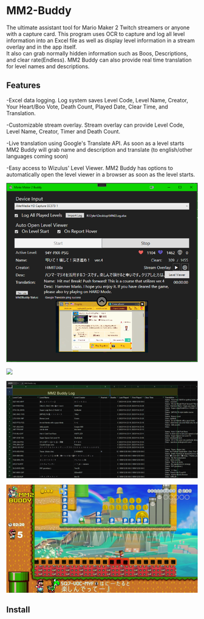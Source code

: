# MM2-Buddy
The ultimate assistant tool for Mario Maker 2 Twitch streamers or anyone with a capture card.  This program uses OCR to capture and log all level information into an Excel file as well as display level information in a stream overlay and in the app itself.  
It also can grab normally hidden information such as Boos, Descriptions, and clear rate(Endless).  MM2 Buddy can also provide real time translation for level names and descriptions.

## Features
-Excel data logging.  Log system saves Level Code, Level Name, Creator, Your Heart/Boo Vote, Death Count, Played Date, Clear Time, and Translation.

-Customizable stream overlay.  Stream overlay can provide Level Code, Level Name, Creator, Timer and Death Count.

-Live translation using Google's Translate API.  As soon as a level starts MM2 Buddy will grab name and description and translate (to english/other languages coming soon)

-Easy access to Wizulus' Level Viewer.  MM2 Buddy has options to automatically open the level viewer in a browser as soon as the level starts.


![](screenshots/MainAppExample.png)


![](screenshots/ScreenOverlayDemo.gif)


![](screenshots/ExcelLog.png) 


![](screenshots/CustomOverlayExample.png)

## Install


